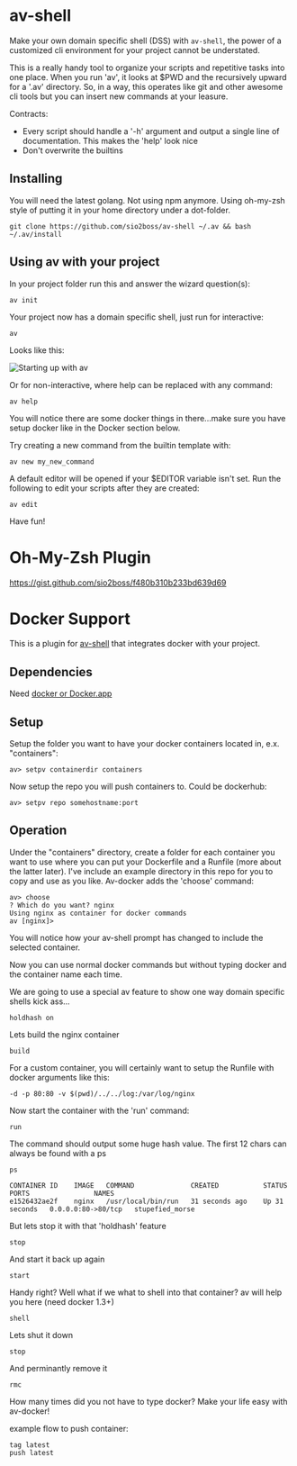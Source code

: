 # av-shell

Make your own domain specific shell (DSS) with `av-shell`, the power of a customized cli environment for your project cannot be understated.

This is a really handy tool to organize your scripts and repetitive tasks into one place.  When you run 'av', it looks at $PWD and the recursively upward for a '.av' directory.  So, in a way, this operates like git and other awesome cli tools but you can insert new commands at your leasure.

Contracts:
 * Every script should handle a '-h' argument and output a single line of documentation.  This makes the 'help' look nice
 * Don't overwrite the builtins
 
## Installing

You will need the latest golang.  Not using npm anymore. Using oh-my-zsh style of putting it in your home directory under a dot-folder.
   
    git clone https://github.com/sio2boss/av-shell ~/.av && bash ~/.av/install

## Using av with your project

In your project folder run this and answer the wizard question(s):

    av init

Your project now has a domain specific shell, just run for interactive:

    av

Looks like this:

![Starting up with av](https://raw.githubusercontent.com/sio2boss/av/master/doc/start.png)

Or for non-interactive, where help can be replaced with any command:

    av help

You will notice there are some docker things in there...make sure you have setup docker like in the Docker section below.

Try creating a new command from the builtin template with:

    av new my_new_command

A default editor will be opened if your $EDITOR variable isn't set.  Run the following to edit your scripts after they are created:

    av edit

Have fun!

# Oh-My-Zsh Plugin

https://gist.github.com/sio2boss/f480b310b233bd639d69


# Docker Support

This is a plugin for [av-shell](https://github.com/sio2boss/av-shell) that integrates docker with your project.

## Dependencies

Need [docker or Docker.app](https://www.docker.com/)

## Setup

Setup the folder you want to have your docker containers located in, e.x. "containers":

    av> setpv containerdir containers

Now setup the repo you will push containers to.  Could be dockerhub:

    av> setpv repo somehostname:port

## Operation

Under the "containers" directory, create a folder for each container you want to use where you can put your Dockerfile and a Runfile (more about the latter later).  I've include an example directory in this repo for you to copy and use as you like.  Av-docker adds the 'choose' command:

    av> choose
    ? Which do you want? nginx
    Using nginx as container for docker commands
    av [nginx]> 

You will notice how your av-shell prompt has changed to include the selected container.

Now you can use normal docker commands but without typing docker and the container name each time.

We are going to use a special av feature to show one way domain specific shells kick ass...

    holdhash on

Lets build the nginx container

    build

For a custom container, you will certainly want to setup the Runfile with docker arguments like this:

    -d -p 80:80 -v $(pwd)/../../log:/var/log/nginx

Now start the container with the 'run' command:

    run

The command should output some huge hash value.  The first 12 chars can always be found with a ps

    ps

    CONTAINER ID    IMAGE   COMMAND              CREATED           STATUS          PORTS                NAMES
    e1526432ae2f    nginx   /usr/local/bin/run   31 seconds ago    Up 31 seconds   0.0.0.0:80->80/tcp   stupefied_morse

But lets stop it with that 'holdhash' feature

    stop

And start it back up again

    start

Handy right?  Well what if we what to shell into that container?  av will help you here (need docker 1.3+)

    shell

Lets shut it down

    stop

And perminantly remove it

    rmc

How many times did you not have to type docker?  Make your life easy with av-docker!

example flow to push container:

    tag latest
    push latest


